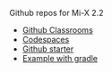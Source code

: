 Github repos for Mi-X 2.2
* [Github Classrooms](https://classroom.github.com/classrooms)
* [Codespaces](https://github.com/codespaces)
* [Github starter](https://github.com/AMC-UvA-MedicalInformatics/github-starter-course)
* [Example with gradle](https://github.com/ronaldcornet/spring-boot-maven-example-helloworld_v2)

